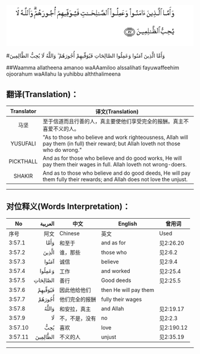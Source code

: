 ![003:057](images/003_057.gif)

#وَأَمَّا الَّذِينَ آمَنُوا وَعَمِلُوا الصَّالِحَاتِ فَيُوَفِّيهِمْ أُجُورَهُمْ ۗ وَاللَّهُ لَا يُحِبُّ الظَّالِمِينَ 

##Waamma allatheena amanoo waAAamiloo alssalihati fayuwaffeehim ojoorahum waAllahu la yuhibbu alththalimeena 

## 翻译(Translation)：

| Translator | 译文(Translation)                                            |
| :--------: | ------------------------------------------------------------ |
|    马坚    | 至于信道而且行善的人，真主要使他们享受完全的报酬。真主不喜爱不义的人。 |
|  YUSUFALI  | "As to those who believe and work righteousness, Allah will pay them (in full) their reward; but Allah loveth not those who do wrong." |
| PICKTHALL  | And as for those who believe and do good works, He will pay them their wages in full. Allah loveth not wrong-doers. |
|   SHAKIR   | And as to those who believe and do good deeds, He will pay them fully their rewards; and Allah does not love the unjust. |

---

## 对位释义(Words Interpretation)：

| No   | العربية | 中文    | English | 曾用词 |
| ---- | ------: | ------- | ------- | ------ |
| 序号 |    阿文 | Chinese | 英文    | Used   |
| 3:57.1  | وَأَمَّا     | 和至于             | and as for                  | 见2:26.20  |
| 3:57.2  | الَّذِينَ    | 谁，那些           | those who                   | 见2:6.2    |
| 3:57.3  | آمَنُوا    | 诚信               | believe                     | 见2:9.4    |
| 3:57.4  | وَعَمِلُوا   | 工作               | and worked                  | 见2:25.4   |
| 3:57.5  | الصَّالِحَاتِ | 善行               | Good deeds                  | 见2:25.5   |
| 3:57.6  | فَيُوَفِّيهِمْ  | 因此他给他们   | then He will pay them |            |
| 3:57.7  | أُجُورَهُمْ   | 他们完全的报酬 | fully their wages     |            |
| 3:57.8  | وَاللَّهُ    | 和安拉，真主       | and Allah                   | 见2:19.17  |
| 3:57.9  | لَا       | 不，不是，没有     | no                          | 见2:2.3    |
| 3:57.10 | يُحِبُّ      | 喜欢               | love                        | 见2:190.12 |
| 3:57.11 | الظَّالِمِينَ | 不义的人           | unjust                      | 见2:35.19  |

---
